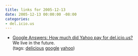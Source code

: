 ```yaml
---
title: links for 2005-12-13
date: 2005-12-13 00:00:00 -08:00
categories:
- del.icio.us
---
```


<ul class="delicious">
	<li>
		<div class="delicious-link"><a href="http://answers.google.com/answers/threadview?id=605206">Google Answers: How much did Yahoo pay for del.icio.us?</a></div>
		<div class="delicious-extended">We live in the future.</div>
		<div class="delicious-tags">(tags: <a href="http://del.icio.us/torrez/delicious">delicious</a> <a href="http://del.icio.us/torrez/google">google</a> <a href="http://del.icio.us/torrez/yahoo">yahoo</a>)</div>
	</li>
</ul>
